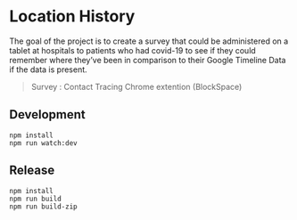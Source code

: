 # Location History

The goal of the project is to create a survey that could be administered on a tablet at hospitals to patients who had covid-19 to see if they could remember where they’ve been in comparison to their Google Timeline Data if the data is present.

>  Survey : Contact Tracing Chrome extention (BlockSpace)



## Development
```
npm install
npm run watch:dev
```

## Release

```
npm install
npm run build
npm run build-zip
```